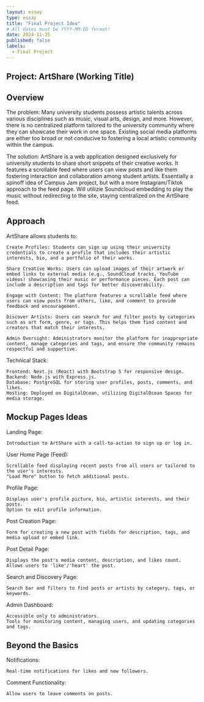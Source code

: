 ```yaml
---
layout: essay
type: essay
title: "Final Project Idea"
# All dates must be YYYY-MM-DD format!
date: 2024-11-25
published: false
labels:
  - Final Project
---
```


## Project: ArtShare (Working Title)

## Overview

The problem: Many university students possess artistic talents across various disciplines such as music, visual arts, design, and more. However, there is no centralized platform tailored to the university community where they can showcase their work in one space. Existing social media platforms are either too broad or not conducive to fostering a local artistic community within the campus.

The solution: ArtShare is a web application designed exclusively for university students to share short snippets of their creative works. It features a scrollable feed where users can view posts and like them fostering interaction and collaboration among student artists. Essentially a spinoff idea of Campus Jam project, but with a more Instagram/Tiktok approach to the feed page. Will utilizie Soundcloud embedding to play the music without redirecting to the site, staying centralized on the ArtShare feed.

## Approach

ArtShare allows students to:

    Create Profiles: Students can sign up using their university credentials to create a profile that includes their artistic interests, bio, and a portfolio of their works.

    Share Creative Works: Users can upload images of their artwork or embed links to external media (e.g., SoundCloud tracks, YouTube videos) showcasing their music or performance pieces. Each post can include a description and tags for better discoverability.

    Engage with Content: The platform features a scrollable feed where users can view posts from others, like, and comment to provide feedback and encouragement.

    Discover Artists: Users can search for and filter posts by categories such as art form, genre, or tags. This helps them find content and creators that match their interests.

    Admin Oversight: Administrators monitor the platform for inappropriate content, manage categories and tags, and ensure the community remains respectful and supportive.

Technical Stack:

    Frontend: Next.js (React) with Bootstrap 5 for responsive design.
    Backend: Node.js with Express.js.
    Database: PostgreSQL for storing user profiles, posts, comments, and likes.
    Hosting: Deployed on DigitalOcean, utilizing DigitalOcean Spaces for media storage.

## Mockup Pages Ideas

Landing Page:

    Introduction to ArtShare with a call-to-action to sign up or log in.

User Home Page (Feed):

    Scrollable feed displaying recent posts from all users or tailored to the user's interests.
    "Load More" button to fetch additional posts.

Profile Page:

    Displays user's profile picture, bio, artistic interests, and their posts.
    Option to edit profile information.

Post Creation Page:

    Form for creating a new post with fields for description, tags, and media upload or embed link.

Post Detail Page:

    Displays the post's media content, description, and likes count.
    Allows users to 'like'/'heart' the post.

Search and Discovery Page:

    Search bar and filters to find posts or artists by category, tags, or keywords.

Admin Dashboard:

    Accessible only to administrators.
    Tools for monitoring content, managing users, and updating categories and tags.

## Beyond the Basics

Notifications:

    Real-time notifications for likes and new followers.

Comment Functionality:

    Allow users to leave comments on posts.
